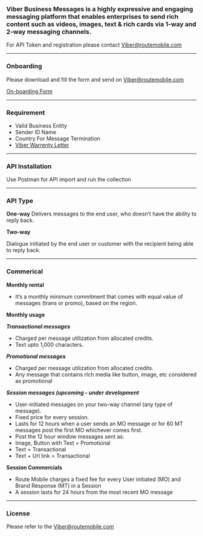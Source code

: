 ### Viber Business Messages is a highly expressive and engaging messaging platform that enables enterprises to send rich content such as videos, images, text & rich cards via 1-way and 2-way messaging channels.

For API Token and registration please contact Viber@routemobile.com

***

### Onboarding
Please download and fill the form and send on Viber@routemobile.com

[On-boarding Form](https://drive.google.com/file/d/1CsDyMhxton2rB_xfjF-4-udmcOv0VP6K/view?usp=sharing)
***

### Requirement 
* Valid Business Entity 
* Sender ID Name
* Country For Message Termination 
* [Viber Warrenty Letter]( https://drive.google.com/file/d/1i7xGJKguY5r1OvTdojr0NmrDi_vq4Wne/view?usp=sharing)



***


### API Installation 
Use Postman for API import and run the collection


***

### API Type
**One-way**
Delivers messages to the end user, who doesn’t have the ability to reply back.

**Two-way**
 
Dialogue initiated by the end user or customer with the recipient being able to reply back. 



***


### Commerical 
**Monthly rental** 
* It’s a monthly minimum commitment that comes with equal value of messages (trans or promo), based on the region.

**Monthly usage**

***Transactional messages***
* Charged per message utilization from allocated credits.
* Text upto 1,000 characters.

***Promotional messages*** 
* Charged per message utilization from allocated credits.
* Any message that contains rIch media like button, image, etc considered as promotional

***Session messages (upcoming - under development***
* User-initiated messages on your two-way channel (any type of message). 
* Fixed price for every session. 
* Lasts for 12 hours when a user sends an MO message or for 60 MT messages post the first MO whichever comes first.
* Post the 12 hour window messages sent as:
* Image, Button with Text = Promotional
* Text = Transactional
* Text + Url link = Transactional


**Session Commercials**
* Route Mobile charges a fixed fee for every User initiated (MO) and Brand Response (MT) in a Session
* A session lasts for 24 hours from the most recent MO message


***


### License 

Please refer to the Viber@routemobile.com




 




